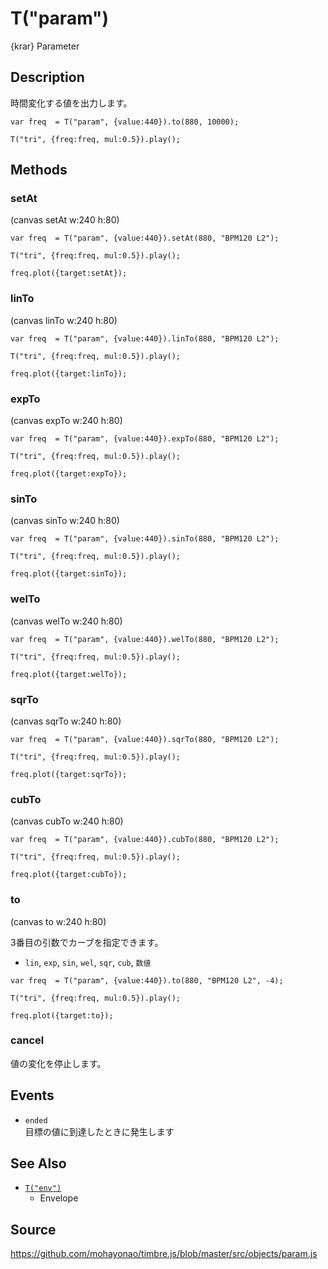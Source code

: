 T("param")
==========
{krar} Parameter

## Description ##

時間変化する値を出力します。


```timbre
var freq  = T("param", {value:440}).to(880, 10000);

T("tri", {freq:freq, mul:0.5}).play();
```

## Methods ##
### setAt ##

(canvas setAt w:240 h:80)

```timbre
var freq  = T("param", {value:440}).setAt(880, "BPM120 L2");

T("tri", {freq:freq, mul:0.5}).play();

freq.plot({target:setAt});
```

### linTo ###

(canvas linTo w:240 h:80)

```timbre
var freq  = T("param", {value:440}).linTo(880, "BPM120 L2");

T("tri", {freq:freq, mul:0.5}).play();

freq.plot({target:linTo});
```

### expTo ###

(canvas expTo w:240 h:80)

```timbre
var freq  = T("param", {value:440}).expTo(880, "BPM120 L2");

T("tri", {freq:freq, mul:0.5}).play();

freq.plot({target:expTo});
```

### sinTo ###

(canvas sinTo w:240 h:80)

```timbre
var freq  = T("param", {value:440}).sinTo(880, "BPM120 L2");

T("tri", {freq:freq, mul:0.5}).play();

freq.plot({target:sinTo});
```

### welTo ###

(canvas welTo w:240 h:80)

```timbre
var freq  = T("param", {value:440}).welTo(880, "BPM120 L2");

T("tri", {freq:freq, mul:0.5}).play();

freq.plot({target:welTo});
```

### sqrTo ###

(canvas sqrTo w:240 h:80)

```timbre
var freq  = T("param", {value:440}).sqrTo(880, "BPM120 L2");

T("tri", {freq:freq, mul:0.5}).play();

freq.plot({target:sqrTo});
```

### cubTo ###

(canvas cubTo w:240 h:80)

```timbre
var freq  = T("param", {value:440}).cubTo(880, "BPM120 L2");

T("tri", {freq:freq, mul:0.5}).play();

freq.plot({target:cubTo});
```

### to ###

(canvas to w:240 h:80)

3番目の引数でカーブを指定できます。

- `lin`, `exp`, `sin`, `wel`, `sqr`, `cub`, `数値`

```timbre
var freq  = T("param", {value:440}).to(880, "BPM120 L2", -4);

T("tri", {freq:freq, mul:0.5}).play();

freq.plot({target:to});
```

### cancel ##

値の変化を停止します。


## Events ##
- `ended`  
  目標の値に到達したときに発生します
  
## See Also ##
- [`T("env")`](./R-env.html)
  - Envelope

## Source ##
https://github.com/mohayonao/timbre.js/blob/master/src/objects/param.js

